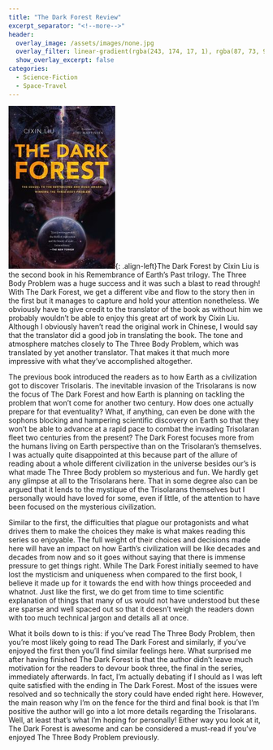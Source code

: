 ```yaml
---
title: "The Dark Forest Review"
excerpt_separator: "<!--more-->"
header:
  overlay_image: /assets/images/none.jpg
  overlay_filter: linear-gradient(rgba(243, 174, 17, 1), rgba(87, 73, 99, 1))
  show_overlay_excerpt: false
categories:
  - Science-Fiction
  - Space-Travel
---
```

![dark-forest-cover](/assets/images/dark-forest.jpg){: .align-left}The Dark Forest by Cixin Liu is the second book in his Remembrance of Earth’s Past trilogy. The Three Body Problem was a huge success and it was such a blast to read through! With The Dark Forest, we get a different vibe and flow to the story then in the first but it manages to capture and hold your attention nonetheless. We obviously have to give credit to the translator of the book as without him we probably wouldn’t be able to enjoy this great art of work by Cixin Liu. Although I obviously haven’t read the original work in Chinese, I would say that the translator did a good job in translating the book. The tone and atmosphere matches closely to The Three Body Problem, which was translated by yet another translator. That makes it that much more impressive with what they’ve accomplished altogether.

The previous book introduced the readers as to how Earth as a civilization got to discover Trisolaris. The inevitable invasion of the Trisolarans is now the focus of The Dark Forest and how Earth is planning on tackling the problem that won’t come for another two century. How does one actually prepare for that eventuality? What, if anything, can even be done with the sophons blocking and hampering scientific discovery on Earth so that they won’t be able to advance at a rapid pace to combat the invading Trisolaran fleet two centuries from the present? The Dark Forest focuses more from the humans living on Earth perspective than on the Trisolaran’s themselves. I was actually quite disappointed at this because part of the allure of reading about a whole different civilization in the universe besides our’s is what made The Three Body problem so mysterious and fun. We hardly get any glimpse at all to the Trisolarans here. That in some degree also can be argued that it lends to the mystique of the Trisolarans themselves but I personally would have loved for some, even if little, of the attention to have been focused on the mysterious civilization.

Similar to the first, the difficulties that plague our protagonists and what drives them to make the choices they make is what makes reading this series so enjoyable. The full weight of their choices and decisions made here will have an impact on how Earth’s civilization will be like decades and decades from now and so it goes without saying that there is immense pressure to get things right. While The Dark Forest initially seemed to have lost the mysticism and uniqueness when compared to the first book, I believe it made up for it towards the end with how things proceeded and whatnot. Just like the first, we do get from time to time scientific explanation of things that many of us would not have understood but these are sparse and well spaced out so that it doesn’t weigh the readers down with too much technical jargon and details all at once.

What it boils down to is this: if you’ve read The Three Body Problem, then you’re most likely going to read The Dark Forest and similarly, if you’ve enjoyed the first then you’ll find similar feelings here. What surprised me after having finished The Dark Forest is that the author didn’t leave much motivation for the readers to devour book three, the final in the series, immediately afterwards. In fact, I’m actually debating if I should as I was left quite satisfied with the ending in The Dark Forest. Most of the issues were resolved and so technically the story could have ended right here. However, the main reason why I’m on the fence for the third and final book is that I’m positive the author will go into a lot more details regarding the Trisolarans. Well, at least that’s what I’m hoping for personally! Either way you look at it, The Dark Forest is awesome and can be considered a must-read if you’ve enjoyed The Three Body Problem previously.